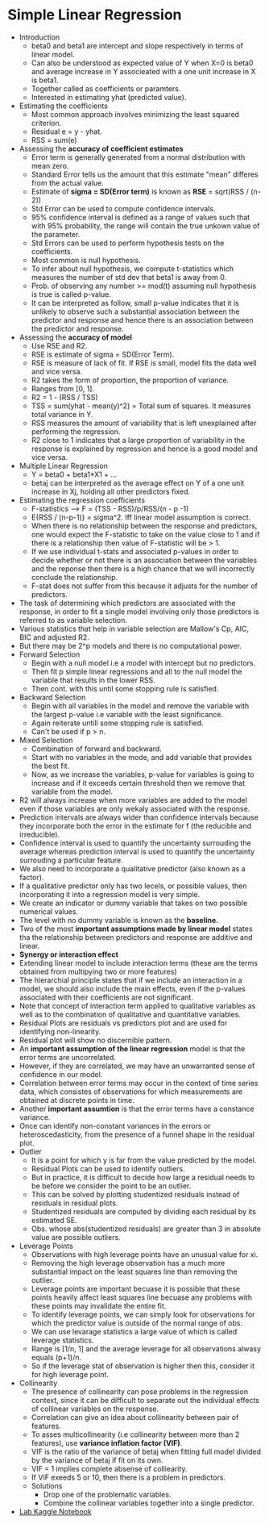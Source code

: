 # Simple Linear Regression
* Introduction
    * beta0 and beta1 are intercept and slope respectively in terms of linear model.
    * Can also be understood as expected value of Y when X=0 is beta0 and average increase in Y associeated with a one unit increase in X is beta1.
    * Together called as coefficients or paramters.
    * Interested in estimating yhat (predicted value).
* Estimating the coefficients
    * Most common approach involves minimizing the least squared criterion.
    * Residual e = y - yhat.
    * RSS = sum(e)
* Assessing the **accuracy of coefficient estimates**
    * Error term is generally generated from a normal distribution with mean zero.
    * Standard Error tells us the amount that this estimate "mean" differes from the actual value.
    * Estimate of **sigma = SD(Error term)** is known as **RSE** = sqrt(RSS / (n-2))
    * Std Error can be used to compute confidence intervals.
    * 95% confidence interval is defined as a range of values such that with 95% probability, the range will contain the true unkown value of the parameter.
    * Std Errors can be used to perform hypothesis tests on the coefficients.
    * Most common is null hypothesis.
    * To infer about null hypothesis, we compute t-statistics which measures the number of std dev that beta1 is away from 0.
    * Prob. of observing any number >= mod(t) assuming null hypothesis is true is called p-value.
    * It can be interpreted as follow, small p-value indicates that it is unlikely to observe such a substantial association between the predictor and response and hence there is an association between the predictor and response.
* Assessing the **accuracy of model**
    * Use RSE and R2.
    * RSE is estimate of sigma = SD(Error Term).
    * RSE is measure of lack of fit. If RSE is small, model fits the data well and vice versa.
    * R2 takes the form of proportion, the proportion of variance.
    * Ranges from [0, 1].
    * R2 = 1 - (RSS / TSS)
    * TSS = sum(yhat - mean(y)^2) = Total sum of squares. It measures total variance in Y.
    * RSS measures the amount of variability that is left unexplained after performing the regression.
    * R2 close to 1 indicates that a large proportion of variability in the response is explained by regression and hence is a good model and vice versa.
* Multiple Linear Regression
    * Y = beta0 + beta1*X1 + ...
    * betaj can be interpreted as the average effect on Y of a one unit increase in Xj, holding all other predictors fixed.
* Estimating the regression coefficients
    * F-statistics --> F = (TSS - RSS)/p/RSS/(n - p -1)
    * E{RSS / (n-p-1)} = sigma^2. Iff linear model assumption is correct.
    * When there is no relationship between the response and predictors, one would expect the F-statistic to take on the value close to 1 and if there is a relationship then value of F-statistic will be > 1.
    * If we use individual t-stats and associated p-values in order to decide whether or not there is an association between the variables and the reponse then there is a high chance that we will incorrectly conclude the relationship.
    * F-stat does not suffer from this because it adjusts for the number of predictors.
* The task of determining which predictors are associated with the response, in order to fit a single model involving only those predictors is referred to as variable selection.
* Various statistics that help in variable selection are Mallow's Cp, AIC, BIC and adjusted R2.
* But there may be 2^p models and there is no computational power.
* Forward Selection
    * Begin with a null model i.e a model with intercept but no predictors.
    * Then fit p simple linear regressions and all to the null model the variable that results in the lower RSS.
    * Then cont. with this until some stopping rule is satisfied.
* Backward Selection
    * Begin with all variables in the model and remove the variable with the largest p-value i.e variable with the least significance.
    * Again reiterate untill some stopping rule is satisfied.
    * Can't be used if p > n.
* Mixed Selection
    * Combination of forward and backward.
    * Start with no variables in the mode, and add variable that provides the best fit.
    * Now, as we increase the variables, p-value for variables is going to increase and if it exceeds certain threshold then we remove that variable from the model.
* R2 will always increase when more variables are added to the model even if those variables are only wekaly associated with the response.
* Prediction intervals are always wider than confidence intervals because they incorporate both the error in the estimate for f (the reducible and irreducible).
* Confidence interval is used to quantify the uncertainty surrouding the average whereas prediction interval is used to quantify the uncertainty surrouding a particular feature.
* We also need to incorporate a qualitative predictor (also known as a factor).
* If a qualitative predictor only has two lecels, or possible values, then incorporating it into a regression model is very simple. 
* We create an indicator or dummy variable that takes on two possible numerical values.
* The level with no dummy variable is known as the **baseline.**
* Two of the most **important assumptions made by linear model** states tha the relationship between predictors and response are additive and linear.
* **Synergy or interaction effect**
* Extending linear model to include interaction terms (these are the terms obtained from multipying two or more features)
* The hierarchial principle states that if we include an interaction in a model, we should also include the main effects, even if the p-values associated with their coefficients are not significant.
* Note that concept of interaction term applied to qualitative variables as well as to the combination of qualitative and quantitative variables.
* Residual Plots are residuals vs predictors plot and are used for identifying non-linearity.
* Residual plot will show no discernible pattern.
* An **important assumption of the linear regression** model is that the error terms are uncorrelated.
* However, if they are correlated, we may have an unwarranted sense of confidence in our model.
* Correlation between error terms may occur in the context of time series data, which consistes of observations for which measurements are obtained at discrete points in time.
* Another **important assumtion** is that the error terms have a constance variance.
* Once can identify non-constant variances in the errors or heteroscedasticity, from the presence of a funnel shape in the residual plot.
* Outlier
    * It is a point for which y is far from the value predicted by the model.
    * Residual Plots can be used to identify outliers.
    * But in practice, it is difficult to decide how large a residual needs to be before we consider the point to be an outlier.
    * This can be solved by plotting studentized residuals instead of residuals in residual plots.
    * Studentized residuals are computed by dividing each residual by its estimated SE.
    * Obs. whose abs(studentized residuals) are greater than 3 in absolute value are possible outliers.
* Leverage Points
    * Observations with high leverage points have an unusual value for xi.
    * Removing the high leverage observation has a much more substantial impact on the least squares line than removing the outlier.
    * Leverage points are important becuase it is possible that these points heavily affect least squares line becuase any problems with these points may invalidate the entire fit.
    * To identify leverage points, we can simply look for observations for which the predictor value is outside of the normal range of obs.
    * We can use levarage statistics a large value of which is called leverage statistics.
    * Range is [1/n, 1] and the average leverage for all observations alwasy equals (p+1)/n.
    * So if the leverage stat of observation is higher then this, consider it for high leverage point.
* Collinearity
    * The presence of collinearity can pose problems in the regression context, since it can be difficult to separate out the individual effects of collinear variables on the response.
    * Correlation can give an idea about collinearity between pair of features.
    * To asses multicollinearity (i.e collinearity between more than 2 features), use **variance inflation factor (VIF)**.
    * VIF is the ratio of the variance of betaj when fitting full model divided by the variance of betaj if fit on its own.
    * VIF = 1 implies complete absense of colliearity.
    * If VIF exeeds 5 or 10, then there is a problem in predictors.
    * Solutions
        * Drop one of the problematic variables.
        * Combine the collinear variables together into a single predictor.
* [Lab Kaggle Notebook](https://www.kaggle.com/sameepvani/chapter3-islr-linearregression)